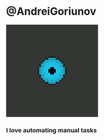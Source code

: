 # @AndreiGoriunov
<img src="https://github.com/AndreiGoriunov/AndreiGoriunov/blob/main/resources/images/eye_trans.gif" width="250" alt="Eye">

### I love automating manual tasks


